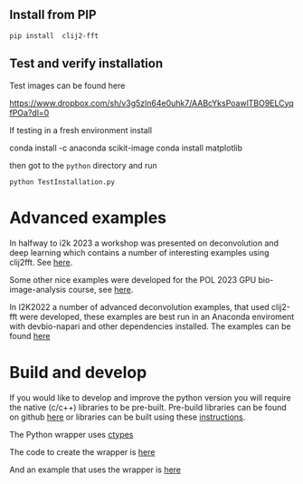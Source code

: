 ## Install from PIP

```pip install  clij2-fft```  

## Test and verify installation  

Test images can be found here  

https://www.dropbox.com/sh/v3g5zln64e0uhk7/AABcYksPoawlTBO9ELCyqfPOa?dl=0  

If testing in a fresh environment install  

conda install -c anaconda scikit-image
conda install matplotlib

then got to the ```python``` directory and run

```python TestInstallation.py```

# Advanced examples 

In halfway to i2k 2023 a workshop was presented on deconvolution and deep learning which contains a number of interesting examples using clij2fft.  See [here](https://github.com/True-North-Intelligent-Algorithms/deconvolution-gpu-dl-course).

Some other nice examples were developed for the POL 2023 GPU bio-image-analysis course, see [here](https://github.com/BiAPoL/PoL-BioImage-Analysis-TS-GPU-Accelerated-Image-Analysis).

In I2K2022 a number of advanced deconvolution examples, that used clij2-fft were developed, these examples are best run in an Anaconda enviroment with devbio-napari and other dependencies installed.  The examples can be found [here](https://github.com/haesleinhuepf/I2K2022-napari-workshop/tree/main/restoration)  

# Build and develop

If you would like to develop and improve the python version you will require the native (c/c++) libraries to be pre-built.  Pre-build libraries can be found on github [here](https://github.com/clij/clij2-fft/tree/master/lib) or libraries can be built using these [instructions](https://clij.github.io/clij2-fft/docs/buildlibs/build).

The Python wrapper uses [ctypes](https://docs.python.org/3/library/ctypes.html)

The code to create the wrapper is [here](https://github.com/clij/clij2-fft/blob/master/python/clij2fft/libs.py)

And an example that uses the wrapper is [here](https://github.com/clij/clij2-fft/blob/master/python/clij2fft/test_richardson_lucy.py)
